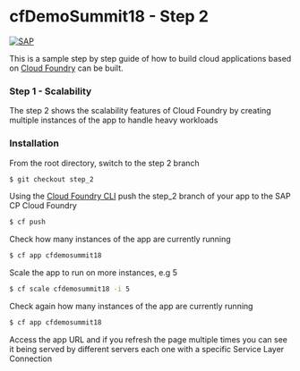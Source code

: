# cfDemoSummit18 - Step 2
[![SAP](https://i.imgur.com/kkQTp3m.png)](https://cloudplatform.sap.com)

This is a sample step by step guide of how to build cloud applications based on [Cloud Foundry](https://www.cloudfoundry.org/) can be built. 

### Step 1 - Scalability
The step 2 shows the scalability features of Cloud Foundry by creating multiple instances of the app to handle heavy workloads

### Installation
From the root directory, switch to the step 2 branch
```sh
$ git checkout step_2
```
Using the [Cloud Foundry CLI](https://docs.cloudfoundry.org/cf-cli/install-go-cli.html) push the step_2 branch of your app to the SAP CP Cloud Foundry
```sh
$ cf push
```
Check how many instances of the app are currently running
```sh
$ cf app cfdemosummit18
```
Scale the app to run on more instances, e.g 5
```sh
$ cf scale cfdemosummit18 -i 5
```
Check again how many instances of the app are currently running
```sh
$ cf app cfdemosummit18
```
Access the app URL and if you refresh the page multiple times you can see it being served by different servers each one with a specific Service Layer Connection